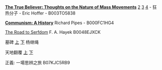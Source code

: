 [**The True Believer: Thoughts on the Nature of Mass Movements**](https://z-library.sk/book/26816628/ebdf11/the-true-believer-thoughts-on-the-nature-of-mass-movements.html) [2](https://z-library.sk/book/29820054/8470b2/the-true-believer-thoughts-on-the-nature-of-mass-movements-perennial-classics.html) [3](https://z-library.sk/book/21917217/a51366/the-true-believer.html) [4](https://z-library.sk/book/23743917/cf73fa/the-true-believer.html) - 狂热分子 - Eric Hoffer - B003TO5838


[**Communism: A History**](https://z-library.sk/book/3519315/3dcfd9/communism-a-history.html) Richard Pipes - B000FC1HG4

[The Road to Serfdom](https://z-library.sk/book/17518110/fe6c0d/the-road-to-serfdom-text-and-documents-the-definitive-edition.html) F. A. Hayek    B0048EJXCK

墓碑 [上](https://z-library.sk/book/24297199/d41f79/%E5%A2%93%E7%A2%9119581962%E5%B9%B4%E4%B8%AD%E5%9C%8B%E5%A4%A7%E9%A5%91%E8%8D%92%E7%B4%80%E5%AF%A6%E4%B8%8A%E7%AF%87.html) [下](https://z-library.sk/book/24297200/f970d0/%E5%A2%93%E7%A2%9119581962%E5%B9%B4%E4%B8%AD%E5%9C%8B%E5%A4%A7%E9%A5%91%E8%8D%92%E7%B4%80%E5%AF%A6%E4%B8%8B%E7%AF%87.html) 杨继绳

天地翻覆 [上](https://z-library.sk/book/3516498/cd5577/%E5%A4%A9%E5%9C%B0%E7%BF%BB%E8%A6%86%E4%B8%AD%E5%9C%8B%E6%96%87%E5%8C%96%E5%A4%A7%E9%9D%A9%E5%91%BD%E5%8F%B2%E4%B8%8A%E7%AF%87%E6%95%B0%E5%AD%97%E7%89%88.html) [下](https://z-library.sk/book/3516499/96eebd/%E5%A4%A9%E5%9C%B0%E7%BF%BB%E8%A6%86%E4%B8%AD%E5%9C%8B%E6%96%87%E5%8C%96%E5%A4%A7%E9%9D%A9%E5%91%BD%E5%8F%B2%E4%B8%8B%E7%AF%87.html)

正義: 一場思辨之旅 B07KJC5RB9